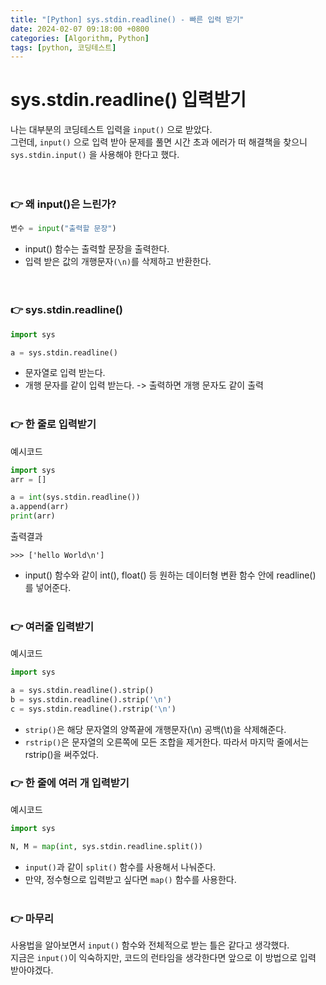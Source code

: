 ```yaml
---
title: "[Python] sys.stdin.readline() - 빠른 입력 받기"
date: 2024-02-07 09:18:00 +0800
categories: [Algorithm, Python]
tags: [python, 코딩테스트]
---
```


# sys.stdin.readline() 입력받기
나는 대부분의 코딩테스트 입력을 `input()` 으로 받았다.  
그런데, `input()` 으로 입력 받아 문제를 풀면 시간 초과 에러가 떠 해결책을 찾으니 `sys.stdin.input()` 을 사용해야 한다고 했다.  
<br></br>

### 👉 왜 input()은 느린가?

```python
변수 = input("출력할 문장")
```

- input() 함수는 출력할 문장을 출력한다.
- 입력 받은 값의 개행문자`(\n)`를 삭제하고 반환한다.   
<br></br>

### 👉 sys.stdin.readline()
```python
import sys

a = sys.stdin.readline()
```
- 문자열로 입력 받는다.
- 개행 문자를 같이 입력 받는다.
  -> 출력하면 개행 문자도 같이 출력
<br></br>

### 👉 한 줄로 입력받기
예시코드
```python
import sys
arr = []

a = int(sys.stdin.readline())
a.append(arr)
print(arr)
```
출력결과
```
>>> ['hello World\n']
```

- input() 함수와 같이 int(), float() 등 원하는 데이터형 변환 함수 안에 readline() 를 넣어준다.
<br></br>

### 👉 여러줄 입력받기
예시코드
```python
import sys

a = sys.stdin.readline().strip()
b = sys.stdin.readline().strip('\n')
c = sys.stdin.readline().rstrip('\n')
```
- `strip()`은 해당 문자열의 양쪽끝에 개행문자(\n) 공백(\t)을 삭제해준다.
- `rstrip()`은 문자열의 오른쪽에 모든 조합을 제거한다. 따라서 마지막 줄에서는 rstrip()을 써주었다.

### 👉 한 줄에 여러 개 입력받기
예시코드
```python
import sys

N, M = map(int, sys.stdin.readline.split())
```
- `input()`과 같이 `split()` 함수를 사용해서 나눠준다.
- 만약, 정수형으로 입력받고 싶다면 `map()` 함수를 사용한다.
<br></br>

### 👉 마무리
사용법을 알아보면서 `input()` 함수와 전체적으로 받는 틀은 같다고 생각했다.   
지금은 `input()`이 익숙하지만, 코드의 런타임을 생각한다면 앞으로 이 방법으로 입력 받아야겠다.  